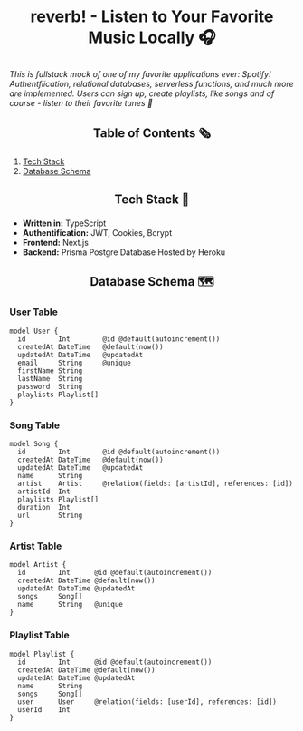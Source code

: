 #  <p align="center">reverb! - Listen to Your Favorite Music Locally 🎧</p>
*This is fullstack mock of one of my favorite applications ever: Spotify! Authentfiication, relational databases, serverless functions, and much more are implemented. Users can sign up, create playlists, like songs and of course - listen to their favorite tunes 🎵*

## <p align="center">Table of Contents 🗞️</p>
1. [Tech Stack](#tech-stack-)
2. [Database Schema](#database-schema-)

## <p align="center">Tech Stack 💼</p>
- **Written in:** TypeScript
- **Authentification:** JWT, Cookies, Bcrypt
- **Frontend:** Next.js
- **Backend:** Prisma Postgre Database Hosted by Heroku

##  <p align="center">Database Schema 🗺</p>
### **User Table**

```PRISMA
model User {
  id        Int        @id @default(autoincrement())
  createdAt DateTime   @default(now())
  updatedAt DateTime   @updatedAt
  email     String     @unique
  firstName String
  lastName  String
  password  String
  playlists Playlist[]
}
```

### **Song Table**

```PRISMA
model Song {
  id        Int        @id @default(autoincrement())
  createdAt DateTime   @default(now())
  updatedAt DateTime   @updatedAt
  name      String
  artist    Artist     @relation(fields: [artistId], references: [id])
  artistId  Int
  playlists Playlist[]
  duration  Int
  url       String
}
```

### **Artist Table**

```PRISMA
model Artist {
  id        Int      @id @default(autoincrement())
  createdAt DateTime @default(now())
  updatedAt DateTime @updatedAt
  songs     Song[]
  name      String   @unique
}
```

### **Playlist Table**

```PRISMA
model Playlist {
  id        Int      @id @default(autoincrement())
  createdAt DateTime @default(now())
  updatedAt DateTime @updatedAt
  name      String
  songs     Song[]
  user      User     @relation(fields: [userId], references: [id])
  userId    Int
}
```
